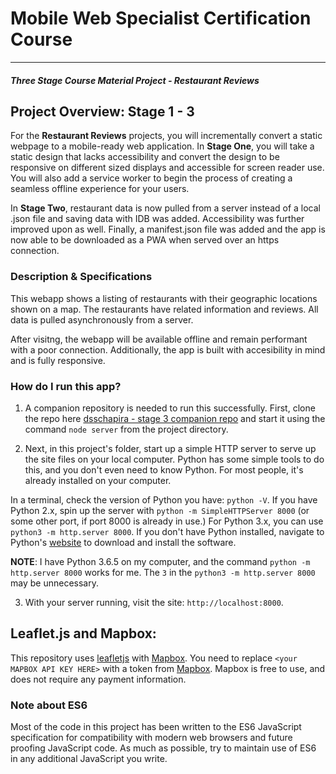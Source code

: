 # Mobile Web Specialist Certification Course
---
#### _Three Stage Course Material Project - Restaurant Reviews_

## Project Overview: Stage 1 - 3

For the **Restaurant Reviews** projects, you will incrementally convert a static webpage to a mobile-ready web application. In **Stage One**, you will take a static design that lacks accessibility and convert the design to be responsive on different sized displays and accessible for screen reader use. You will also add a service worker to begin the process of creating a seamless offline experience for your users.

In **Stage Two**, restaurant data is now pulled from a server instead of a local .json file and saving data with IDB was added.  Accessibility was further improved upon as well.  Finally, a manifest.json file was added and the app is now able to be downloaded as a PWA when served over an https connection.

### Description & Specifications

This webapp shows a listing of restaurants with their geographic locations shown on a map.  The restaurants have related information and reviews.  All data is pulled asynchronously from a server.

After visitng, the webapp will be available offline and remain performant with a poor connection.  Additionally, the app is built with accesibility in mind and is fully responsive.

### How do I run this app?

1. A companion repository is needed to run this successfully.  First, clone the repo here [dsschapira - stage 3 companion repo](https://github.com/dsschapira/mws-restaurant-stage-3) and start it using the command `node server` from the project directory.

2. Next, in this  project's folder, start up a simple HTTP server to serve up the site files on your local computer. Python has some simple tools to do this, and you don't even need to know Python. For most people, it's already installed on your computer. 

In a terminal, check the version of Python you have: `python -V`. If you have Python 2.x, spin up the server with `python -m SimpleHTTPServer 8000` (or some other port, if port 8000 is already in use.) For Python 3.x, you can use `python3 -m http.server 8000`. If you don't have Python installed, navigate to Python's [website](https://www.python.org/) to download and install the software.

**NOTE**: I have Python 3.6.5 on my computer, and the command `python -m http.server 8000` works for me.  The `3` in the `python3 -m http.server 8000` may be unnecessary.

3. With your server running, visit the site: `http://localhost:8000`.

## Leaflet.js and Mapbox:

This repository uses [leafletjs](https://leafletjs.com/) with [Mapbox](https://www.mapbox.com/). You need to replace `<your MAPBOX API KEY HERE>` with a token from [Mapbox](https://www.mapbox.com/). Mapbox is free to use, and does not require any payment information. 

### Note about ES6

Most of the code in this project has been written to the ES6 JavaScript specification for compatibility with modern web browsers and future proofing JavaScript code. As much as possible, try to maintain use of ES6 in any additional JavaScript you write. 



